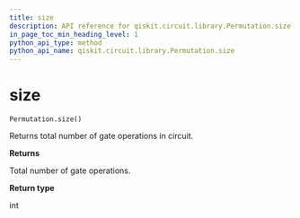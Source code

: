 ```yaml
---
title: size
description: API reference for qiskit.circuit.library.Permutation.size
in_page_toc_min_heading_level: 1
python_api_type: method
python_api_name: qiskit.circuit.library.Permutation.size
---
```


# size

<span id="qiskit.circuit.library.Permutation.size" />

`Permutation.size()`

Returns total number of gate operations in circuit.

**Returns**

Total number of gate operations.

**Return type**

int

